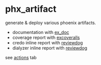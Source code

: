 # phx_artifact

generate & deploy various phoenix artifacts.

* documentation with [ex_doc](https://github.com/elixir-lang/ex_doc)
* coverage report with [excoveralls](https://github.com/parroty/excoveralls)
* credo inline report with [reviewdog](https://github.com/reviewdog/reviewdog)
* dialyzer inline report with [reviewdog](https://github.com/reviewdog/reviewdog)

see [actions](https://github.com/chitacan/phx_artifact/actions) tab
